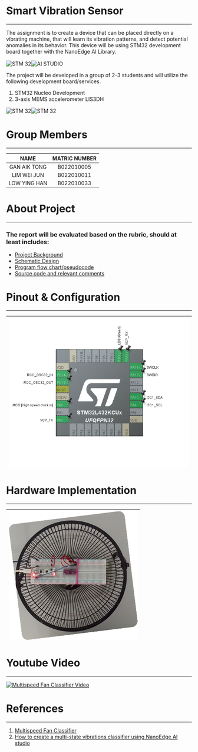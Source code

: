 # Smart Vibration Sensor 
***
The assignment is to create a device that can be placed directly on a vibrating machine, that will learn its vibration 
patterns, and detect potential anomalies in its behavior. This device will be using STM32 development board 
together with the NanoEdge AI Library.

<img align="center" alt="STM 32" width="400" src="https://cartesiam-neai-docs.readthedocs-hosted.com/_images/st_logo.png"><img align="center" alt="AI STUDIO" width="400" src="https://cartesiam-neai-docs.readthedocs-hosted.com/_images/banner.png">

The project will be developed in a group of 2-3 students and will utilize the following development 
board/services.
1.   STM32 Nucleo Development   
2.   3-axis MEMS accelerometer LIS3DH

<img align="center" alt="STM 32" width="300" src="https://images.okr.ro/serve/product/1af0c4ad43ce5306497b3d827d4c4af0-274369-400_400"><img align="center" alt="STM 32" width="400" src="https://cartesiam-neai-docs.readthedocs-hosted.com/_images/nucleo-l432kc.jpg">

# Group Members
***
| NAME | MATRIC NUMBER |
|:---:|:---:|
|GAN AIK TONG|B022010005|
|LIM WEI JUN|B022010011|
|LOW YING HAN|B022010033|

# About Project
***
### The report will be evaluated based on the rubric, should at least includes:
* [Project Background](Rubric/Project%20Background.txt) </br>
* [Schematic Design](Rubric/Schematic%20Diagram.png) </br>
* [Program flow chart/pseudocode](Rubric/Program%20Flow%20Chart.png) </br>
* [Source code and relevant comments](Core/Src/main.c)

# Pinout & Configuration
***
|![Pinout](Rubric/Pinout%20%26%20Configuration.png)|
|-|

# Hardware Implementation
***
|![Hardware](Rubric/Physical%20Diagram.png)|
|-|

# Youtube Video
***
[![Multispeed Fan Classifier Video](https://img.youtube.com/vi/p0kYHRa8ACM/0.jpg)](https://www.youtube.com/watch?v=p0kYHRa8ACM)

# References
***
1.  [Multispeed Fan Classifier](https://cartesiam-neai-docs.readthedocs-hosted.com/tutorials/class_multispeed_fan/class_multispeed_fan.html)
2.  [How to create a multi-state vibrations classifier using NanoEdge AI studio](https://wiki.st.com/stm32mcu/wiki/AI:How_to_create_a_multi-state_vibrations_classifier_using_NanoEdge_AI_studio)
